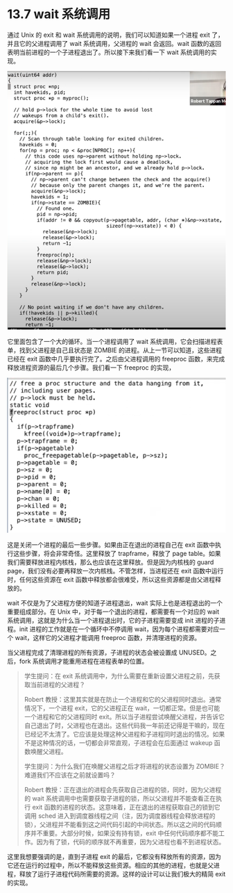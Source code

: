 # 13.7 wait 系统调用

通过 Unix 的 exit 和 wait 系统调用的说明，我们可以知道如果一个进程 exit 了，并且它的父进程调用了 wait 系统调用，父进程的 wait 会返回。wait 函数的返回表明当前进程的一个子进程退出了。所以接下来我们看一下 wait 系统调用的实现。

![](<../assets/image (591).png>)

它里面包含了一个大的循环。当一个进程调用了 wait 系统调用，它会扫描进程表单，找到父进程是自己且状态是 ZOMBIE 的进程。从上一节可以知道，这些进程已经在 exit 函数中几乎要执行完了。之后由父进程调用的 freeproc 函数，来完成释放进程资源的最后几个步骤。我们看一下 freeproc 的实现，

![](<../assets/image (493).png>)

这是关闭一个进程的最后一些步骤。如果由正在退出的进程自己在 exit 函数中执行这些步骤，将会非常奇怪。这里释放了 trapframe，释放了 page table。如果我们需要释放进程内核栈，那么也应该在这里释放。但是因为内核栈的 guard page，我们没有必要再释放一次内核栈。不管怎样，当进程还在 exit 函数中运行时，任何这些资源在 exit 函数中释放都会很难受，所以这些资源都是由父进程释放的。

wait 不仅是为了父进程方便的知道子进程退出，wait 实际上也是进程退出的一个重要组成部分。在 Unix 中，对于每一个退出的进程，都需要有一个对应的 wait 系统调用，这就是为什么当一个进程退出时，它的子进程需要变成 init 进程的子进程。init 进程的工作就是在一个循环中不停调用 wait，因为每个进程都需要对应一个 wait，这样它的父进程才能调用 freeproc 函数，并清理进程的资源。

当父进程完成了清理进程的所有资源，子进程的状态会被设置成 UNUSED。之后，fork 系统调用才能重用进程在进程表单的位置。

> 学生提问：在 exit 系统调用中，为什么需要在重新设置父进程之前，先获取当前进程的父进程？
>
> Robert 教授：这里其实就是在防止一个进程和它的父进程同时退出。通常情况下，一个进程 exit，它的父进程正在 wait，一切都正常。但是也可能一个进程和它的父进程同时 exit。所以当子进程尝试唤醒父进程，并告诉它自己退出了时，父进程也在退出。这些代码我一年前还记得是干嘛的，现在已经记不太清了。它应该是处理这种父进程和子进程同时退出的情况。如果不是这种情况的话，一切都会非常直观，子进程会在后面通过 wakeup 函数唤醒父进程。
>
> 学生提问：为什么我们在唤醒父进程之后才将进程的状态设置为 ZOMBIE？难道我们不应该在之前就设置吗？
>
> Robert 教授：正在退出的进程会先获取自己进程的锁，同时，因为父进程的 wait 系统调用中也需要获取子进程的锁，所以父进程并不能查看正在执行 exit 函数的进程的状态。这意味着，正在退出的进程获取自己的锁到它调用 sched 进入到调度器线程之间（注，因为调度器线程会释放进程的锁），父进程并不能看到这之间代码引起的中间状态。所以这之间的代码顺序并不重要。大部分时候，如果没有持有锁，exit 中任何代码顺序都不能工作。因为有了锁，代码的顺序就不再重要，因为父进程也看不到进程状态。

这里我想要强调的是，直到子进程 exit 的最后，它都没有释放所有的资源，因为它还在运行的过程中，所以不能释放这些资源。相应的其他的进程，也就是父进程，释放了运行子进程代码所需要的资源。这样的设计可以让我们极大的精简 exit 的实现。
